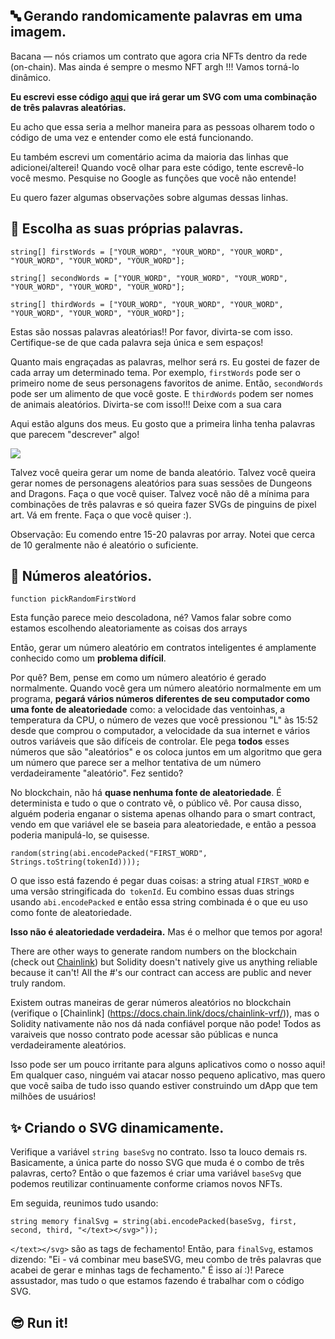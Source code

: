 🔤 Gerando randomicamente palavras em uma imagem.
------------------

Bacana — nós criamos um contrato que agora cria NFTs dentro da rede (on-chain). Mas ainda é sempre o mesmo NFT argh !!! Vamos torná-lo dinâmico. 

**Eu escrevi esse código [aqui](https://gist.github.com/farzaa/b788ba3a8dbaf6f1ef9af57eefa63c27) que irá gerar um SVG com uma combinação de três palavras aleatórias.**

Eu acho que essa seria a melhor maneira para as pessoas olharem todo o código de uma vez e entender como ele está funcionando.

Eu também escrevi um comentário acima da maioria das linhas que adicionei/alterei! Quando você olhar para este código, tente escrevê-lo você mesmo. Pesquise no Google as funções que você não entende!

Eu quero fazer algumas observações sobre algumas dessas linhas.

📝 Escolha as suas próprias palavras.
------------------

```solidity
string[] firstWords = ["YOUR_WORD", "YOUR_WORD", "YOUR_WORD", "YOUR_WORD", "YOUR_WORD", "YOUR_WORD"];

string[] secondWords = ["YOUR_WORD", "YOUR_WORD", "YOUR_WORD", "YOUR_WORD", "YOUR_WORD", "YOUR_WORD"];

string[] thirdWords = ["YOUR_WORD", "YOUR_WORD", "YOUR_WORD", "YOUR_WORD", "YOUR_WORD", "YOUR_WORD"];
```

Estas são nossas palavras aleatórias!! Por favor, divirta-se com isso. Certifique-se de que cada palavra seja única e sem espaços!

Quanto mais engraçadas as palavras, melhor será rs. Eu gostei de fazer de cada array um determinado tema. Por exemplo, `firstWords` pode ser o primeiro nome de seus personagens favoritos de anime. Então, `secondWords` pode ser um alimento de que você goste. E `thirdWords` podem ser nomes de animais aleatórios. Divirta-se com isso!!! Deixe com a sua cara

Aqui estão alguns dos meus. Eu gosto que a primeira linha tenha palavras que parecem "descrever" algo!

![](https://i.imgur.com/ADawgrB.png)

Talvez você queira gerar um nome de banda aleatório. Talvez você queira gerar nomes de personagens aleatórios para suas sessões de Dungeons and Dragons. Faça o que você quiser. Talvez você não dê a mínima para combinações de três palavras e só queira fazer SVGs de pinguins de pixel art. Vá em frente. Faça o que você quiser :).

Observação: Eu comendo entre 15-20 palavras por array. Notei que cerca de 10 geralmente não é aleatório o suficiente.

🥴 Números aleatórios.
------------------

```solidity
function pickRandomFirstWord
```

Esta função parece meio descoladona, né? Vamos falar sobre como estamos escolhendo aleatoriamente as coisas dos arrays

Então, gerar um número aleatório em contratos inteligentes é amplamente conhecido como um **problema difícil**.

Por quê? Bem, pense em como um número aleatório é gerado normalmente. Quando você gera um número aleatório normalmente em um programa, **pegará vários números diferentes de seu computador como uma fonte de aleatoriedade** como: a velocidade das ventoinhas, a temperatura da CPU, o número de vezes que você pressionou "L" às 15:52 desde que comprou o computador, a velocidade da sua internet e vários outros variáveis que são difíceis de controlar. Ele pega **todos** esses números que são "aleatórios" e os coloca juntos em um algoritmo que gera um número que parece ser a melhor tentativa de um número verdadeiramente "aleatório". Fez sentido?

No blockchain, não há **quase nenhuma fonte de aleatoriedade**. É determinista e tudo o que o contrato vê, o público vê. Por causa disso, alguém poderia enganar o sistema apenas olhando para o smart contract, vendo em que variável ele se baseia para aleatoriedade, e então a pessoa poderia manipulá-lo, se quisesse.

```solidity
random(string(abi.encodePacked("FIRST_WORD", Strings.toString(tokenId))));
```

O que isso está fazendo é pegar duas coisas: a string atual `FIRST_WORD` e uma versão stringificada do` tokenId`. Eu combino essas duas strings usando `abi.encodePacked` e então essa string combinada é o que eu uso como fonte de aleatoriedade.

**Isso não é aleatoriedade verdadeira.** Mas é o melhor que temos por agora!

There are other ways to generate random numbers on the blockchain (check out [Chainlink](https://docs.chain.link/docs/chainlink-vrf/)) but Solidity doesn't natively give us anything reliable because it can't! All the #'s our contract can access are public and never truly random.

Existem outras maneiras de gerar números aleatórios no blockchain (verifique o [Chainlink] (https://docs.chain.link/docs/chainlink-vrf/)), mas o Solidity nativamente não nos dá nada confiável porque não pode! Todos as varaiveis que nosso contrato pode acessar são públicas e nunca verdadeiramente aleatórios.

Isso pode ser um pouco irritante para alguns aplicativos como o nosso aqui! Em qualquer caso, ninguém vai atacar nosso pequeno aplicativo, mas quero que você saiba de tudo isso quando estiver construindo um dApp que tem milhões de usuários!

✨  Criando o SVG dinamicamente.
------------------

Verifique a variável `string baseSvg` no contrato. Isso ta louco demais rs. Basicamente, a única parte do nosso SVG que muda é o combo de três palavras, certo? Então o que fazemos é criar uma variável `baseSvg` que podemos reutilizar continuamente conforme criamos novos NFTs.


Em seguida, reunimos tudo usando:

```
string memory finalSvg = string(abi.encodePacked(baseSvg, first, second, third, "</text></svg>"));
```
`</text></svg>` são as tags de fechamento! Então, para `finalSvg`, estamos dizendo: "Ei - vá combinar meu baseSVG, meu combo de três palavras que acabei de gerar e minhas tags de fechamento." É isso aí :)! Parece assustador, mas tudo o que estamos fazendo é trabalhar com o código SVG.

😎 Run it!
------------------------
